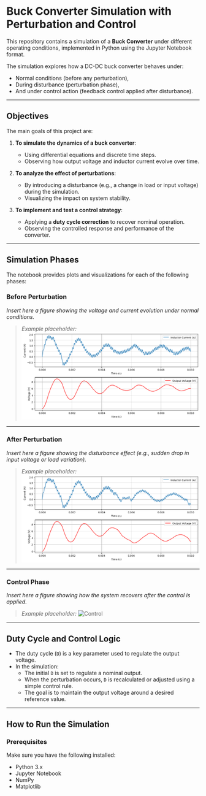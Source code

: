 #  Buck Converter Simulation with Perturbation and Control

This repository contains a simulation of a **Buck Converter** under different operating conditions, implemented in Python using the Jupyter Notebook format.

The simulation explores how a DC-DC buck converter behaves under:
- Normal conditions (before any perturbation),
- During disturbance (perturbation phase),
- And under control action (feedback control applied after disturbance).

---

## Objectives

The main goals of this project are:

1. **To simulate the dynamics of a buck converter**:
   - Using differential equations and discrete time steps.
   - Observing how output voltage and inductor current evolve over time.

2. **To analyze the effect of perturbations**:
   - By introducing a disturbance (e.g., a change in load or input voltage) during the simulation.
   - Visualizing the impact on system stability.

3. **To implement and test a control strategy**:
   - Applying a **duty cycle correction** to recover nominal operation.
   - Observing the controlled response and performance of the converter.

---

##  Simulation Phases

The notebook provides plots and visualizations for each of the following phases:

### Before Perturbation
*Insert here a figure showing the voltage and current evolution under normal conditions.*

> _Example placeholder:_
> ![Before Perturbation](without_pertubation.png)

---

###  After Perturbation
*Insert here a figure showing the disturbance effect (e.g., sudden drop in input voltage or load variation).*

> _Example placeholder:_
> ![After Perturbation](with_pertubation.png)

---

###  Control Phase
*Insert here a figure showing how the system recovers after the control is applied.*

> _Example placeholder:_
> ![Control](figures/control_response.png)

---

##  Duty Cycle and Control Logic

- The duty cycle (`D`) is a key parameter used to regulate the output voltage.
- In the simulation:
  - The initial `D` is set to regulate a nominal output.
  - When the perturbation occurs, `D` is recalculated or adjusted using a simple control rule.
  - The goal is to maintain the output voltage around a desired reference value.

---

##  How to Run the Simulation

### Prerequisites
Make sure you have the following installed:

- Python 3.x
- Jupyter Notebook
- NumPy
- Matplotlib



